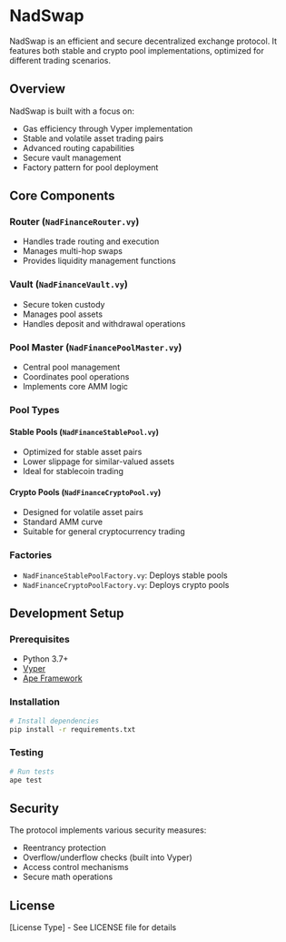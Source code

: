# NadSwap

NadSwap is an efficient and secure decentralized exchange protocol. It features both stable and crypto pool implementations, optimized for different trading scenarios.

## Overview

NadSwap is built with a focus on:
- Gas efficiency through Vyper implementation
- Stable and volatile asset trading pairs
- Advanced routing capabilities
- Secure vault management
- Factory pattern for pool deployment

## Core Components

### Router (`NadFinanceRouter.vy`)
- Handles trade routing and execution
- Manages multi-hop swaps
- Provides liquidity management functions

### Vault (`NadFinanceVault.vy`)
- Secure token custody
- Manages pool assets
- Handles deposit and withdrawal operations

### Pool Master (`NadFinancePoolMaster.vy`)
- Central pool management
- Coordinates pool operations
- Implements core AMM logic

### Pool Types

#### Stable Pools (`NadFinanceStablePool.vy`)
- Optimized for stable asset pairs
- Lower slippage for similar-valued assets
- Ideal for stablecoin trading

#### Crypto Pools (`NadFinanceCryptoPool.vy`)
- Designed for volatile asset pairs
- Standard AMM curve
- Suitable for general cryptocurrency trading

### Factories
- `NadFinanceStablePoolFactory.vy`: Deploys stable pools
- `NadFinanceCryptoPoolFactory.vy`: Deploys crypto pools

## Development Setup

### Prerequisites
- Python 3.7+
- [Vyper](https://vyper.readthedocs.io/)
- [Ape Framework](https://docs.apeworx.io/)

### Installation
```bash
# Install dependencies
pip install -r requirements.txt
```

### Testing
```bash
# Run tests
ape test
```

## Security

The protocol implements various security measures:
- Reentrancy protection
- Overflow/underflow checks (built into Vyper)
- Access control mechanisms
- Secure math operations

## License

[License Type] - See LICENSE file for details
